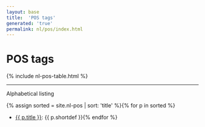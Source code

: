 ```yaml
---
layout: base
title:  'POS tags'
generated: 'true'
permalink: nl/pos/index.html
---
```


# POS tags

{% include nl-pos-table.html %}

----------

Alphabetical listing

{% assign sorted = site.nl-pos | sort: 'title' %}{% for p in sorted %}
* [{{ p.title }}](): {{ p.shortdef }}{% endfor %}
